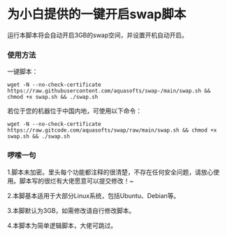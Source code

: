 <h1>为小白提供的一键开启swap脚本</h1>
运行本脚本将会自动开启3GB的swap空间，并设置开机自动开启。

### 使用方法
一键脚本：

`wget -N --no-check-certificate https://raw.githubusercontent.com/aquasofts/swap-/main/swap.sh && chmod +x swap.sh && ./swap.sh`


若位于您的机器位于中国内地，可使用以下命令：

`wget -N --no-check-certificate https://raw.gitcode.com/aquasofts/swap/raw/main/swap.sh && chmod +x swap.sh && ./swap.sh`

### 啰嗦一句
1.脚本未加密。里头每个功能都注释的很清楚，不存在任何安全问题，请放心使用。脚本写的很烂有大佬愿意可以提交修改！~

2.本脚基本适用于大部分Linux系统，包括Ubuntu、Debian等。

3.本脚默认为3GB，如需修改请自行修改脚本。

4.本脚本为简单逻辑脚本，大佬可跳过。
